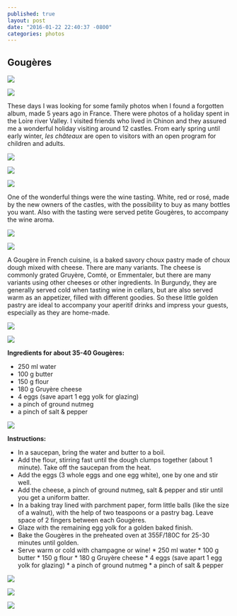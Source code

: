 ```yaml
---
published: true
layout: post
date: "2016-01-22 22:40:37 -0800"
categories: photos
---
```


## Gougères

![](https://farm6.staticflickr.com/5801/23748221722_77e04b93b6_c.jpg)

![](https://farm2.staticflickr.com/1629/23694113773_1913510550_b.jpg)

These days I was looking for some family photos when I found a forgotten album, made 5 years ago in France. There were photos of a holiday spent in the Loire river Valley. I visited friends who lived in Chinon and they assured me a wonderful holiday visiting around 12 castles. From early spring until early winter, _les châteaux_ are open to visitors with an open program for children and adults.

![](https://farm2.staticflickr.com/1528/24238411431_a13ff40cfa_o.jpg)

![](https://farm2.staticflickr.com/1528/23694103933_84f976da58_o.jpg)

![](https://farm1.staticflickr.com/699/23748219802_fc7afd3f2b_c.jpg)

One of the wonderful things were the wine tasting. White, red or rosé, made by the new owners of the castles, with the possibility to buy as many bottles you want. Also with the tasting were served petite Gougères, to accompany the wine aroma.

![](https://farm2.staticflickr.com/1536/24212721232_8bb0864720_o.jpg)

![](https://farm2.staticflickr.com/1576/24320917355_487f89e273_o.jpg)

A Gougère in French cuisine, is a baked savory choux pastry made of choux dough mixed with cheese. There are many variants. The cheese is commonly grated Gruyère, Comté, or Emmentaler, but there are many variants using other cheeses or other ingredients.  In Burgundy, they are generally served cold when tasting wine in cellars, but are also served warm as an appetizer, filled with different goodies. So these little golden pastry are ideal to accompany your aperitif drinks and impress your guests, especially as they are home-made.

![](https://farm1.staticflickr.com/753/23560859180_6d97858e9e_h.jpg)

![](https://farm2.staticflickr.com/1553/24025349470_21b5c39cbc_o.jpg)

**Ingredients for about 35-40 Gougères:**

* 250 ml water
* 100 g butter
* 150 g flour
* 180 g Gruyère cheese
* 4 eggs (save apart 1 egg yolk for glazing)
* a pinch of ground nutmeg
* a pinch of salt & pepper

![](https://farm1.staticflickr.com/599/23856598765_436acb4e37_c.jpg)

**Instructions:**

* In a saucepan, bring the water and butter to a boil.
* Add the flour, stirring fast until the dough clumps together (about 1 minute). Take off the saucepan from the heat.
* Add the eggs (3 whole eggs and one egg white), one by one and stir well.
* Add the cheese, a pinch of ground nutmeg, salt & pepper and stir until you get a uniform batter.
* In a baking tray lined with parchment paper, form little balls (like the size of a walnut), with the help of two teaspoons or a pastry bag. Leave space of 2 fingers between each Gougères.
* Glaze with the remaining egg yolk for a golden baked finish.
* Bake the Gougères in the preheated oven at 355F/180C for 25-30 minutes until golden.
* Serve warm or cold with champagne or wine! * 250 ml water * 100 g butter * 150 g flour * 180 g Gruyère cheese * 4 eggs (save apart 1 egg yolk for glazing) * a pinch of ground nutmeg * a pinch of salt & pepper

![](https://farm1.staticflickr.com/627/23830484486_46ad64266b_h.jpg)

![](https://farm2.staticflickr.com/1518/24320943795_55c5ce07a7_o.jpg)

![](https://farm2.staticflickr.com/1518/24320943795_55c5ce07a7_o.jpg)

